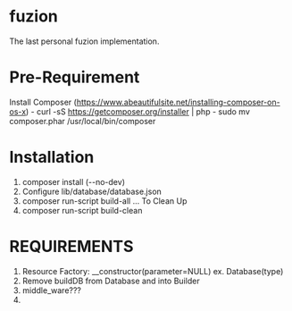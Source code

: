 # fuzion
The last personal fuzion implementation.

# Pre-Requirement

Install Composer (https://www.abeautifulsite.net/installing-composer-on-os-x)
    - curl -sS https://getcomposer.org/installer | php
    - sudo mv composer.phar /usr/local/bin/composer

# Installation

1. composer install (--no-dev)
2. Configure lib/database/database.json
3. composer run-script build-all
... To Clean Up
4. composer run-script build-clean

# REQUIREMENTS

1. Resource Factory: __constructor(parameter=NULL) ex. Database(type)
2. Remove buildDB from Database and into Builder
3. middle_ware???
4. 